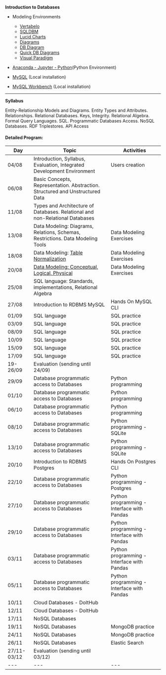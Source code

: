 **Introduction to Databases**

+ Modeling Environments
  - [Vertabelo](https://www.vertabelo.com/)  
  - [SQLDBM](https://sqldbm.com/Home/)  
  - [Lucid Charts](https://www.lucidchart.com/pages/)
  - [Diagrams](https://app.diagrams.net/)
  - [DB Diagram](https://dbdiagram.io/home)
  - [Quick DB Diagrams](https://www.quickdatabasediagrams.com/)
  - [Visual Paradigm](https://www.visual-paradigm.com/)
  
+ [Anaconda - Jupyter - Python](https://www.anaconda.com/products/individual)(Python Environment)
+ [MySQL](https://dev.mysql.com/downloads/installer/) (Local installation)
+ [MySQL Workbench](https://www.mysql.com/products/workbench/) (Local installation)

****

**Syllabus**

Entity-Relationship Models and Diagrams. Entity Types and Attributes. Relationships. Relational Databases. Keys, Integrity. Relational Algebra. Formal Query Languages. SQL. Programmatic Databases Access. NoSQL Databases. RDF Triplestores. API Access

#### Detailed Program:

|Day|Topic|Activities|
|---|---|---|
|04/08|Introduction, Syllabus, Evaluation, Integrated Development Environment|Users creation|
|06/08|Basic Concepts, Representation. Abstraction. Structured and Unstructured Data|
|11/08|Types and Architecture of Databases. Relational and non-Relational Databases|
|13/08|Data Modeling: Diagrams, Relations, Schemas, Restrictions. Data Modeling Tools|Data Modeling Exercises|
|18/08|Data Modeling: [Table Normalization](https://www.guru99.com/database-normalization.html)|Data Modeling Exercises|
|20/08|[Data Modeling: Conceptual, Logical, Physical](https://online.visual-paradigm.com/knowledge/visual-modeling/conceptual-vs-logical-vs-physical-data-model/)|Data Modeling Exercises|
|25/08|SQL language: Standards, implementations, Relational Algebra|
|27/08|Introduction to RDBMS MySQL|Hands On MySQL CLI|
|01/09|SQL language|SQL practice|
|03/09|SQL language|SQL practice|
|08/09|SQL language|SQL practice|
|10/09|SQL language|SQL practice|
|15/09|SQL language|SQL practice|
|17/09|SQL language|SQL practice|
|19-26/09|Evaluation (sending until 24/09)|
|29/09|Database programmatic access to Databases|Python programming|
|01/10|Database programmatic access to Databases|Python programming|
|06/10|Database programmatic access to Databases|Python programming|
|08/10|Database programmatic access to Databases|Python programming - SQLite|
|13/10|Database programmatic access to Databases|Python programming - SQLite|
|20/10|Introduction to RDBMS Postgres|Hands On Postgres CLI|
|22/10|Database programmatic access to Databases|Python programming - Postgres|
|27/10|Database programmatic access to Databases|Python programming - Interface with Pandas|
|29/10|Database programmatic access to Databases|Python programming - Interface with Pandas|
|03/11|Database programmatic access to Databases|Python programming - Interface with Pandas|
|05/11|Database programmatic access to Databases|Python programming - Interface with Pandas|
|10/11|Cloud Databases - DoltHub|
|12/11|Cloud Databases - DoltHub|
|17/11|NoSQL Databases|
|19/11|NoSQL Databases|MongoDB practice|
|24/11|NoSQL Databases|MongoDB practice|
|26/11|NoSQL Databases|Elastic Search|
|27/11-03/12|Evaluation (sending until 03/12)|
|---|---|---|


